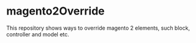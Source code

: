 # magento2Override
This repository shows ways to override magento 2 elements, such block, controller and model etc.
